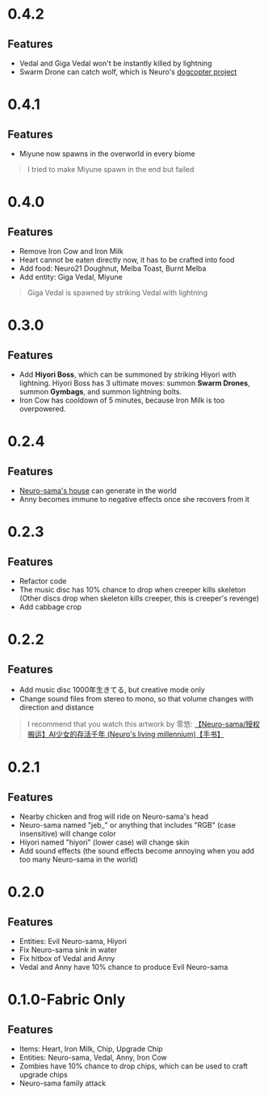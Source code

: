 # 0.4.2
## Features
- Vedal and Giga Vedal won't be instantly killed by lightning
- Swarm Drone can catch wolf, which is Neuro's [dogcopter project](https://twitter.com/NeurosamaAI/status/1760777880991096872)

# 0.4.1
## Features
- Miyune now spawns in the overworld in every biome
> I tried to make Miyune spawn in the end but failed

# 0.4.0
## Features
- Remove Iron Cow and Iron Milk
- Heart cannot be eaten directly now, it has to be crafted into food
- Add food: Neuro21 Doughnut, Melba Toast, Burnt Melba
- Add entity: Giga Vedal, Miyune
> Giga Vedal is spawned by striking Vedal with lightning

# 0.3.0
## Features
- Add **Hiyori Boss**, which can be summoned by striking Hiyori with lightning. Hiyori Boss has 3 ultimate moves: summon **Swarm Drones**, summon **Gymbags**, and summon lightning bolts.
- Iron Cow has cooldown of 5 minutes, because Iron Milk is too overpowered. 

# 0.2.4
## Features
- [Neuro-sama's house](https://i.imgur.com/D0Q3ZNY.png) can generate in the world
- Anny becomes immune to negative effects once she recovers from it

# 0.2.3
## Features
- Refactor code
- The music disc has 10% chance to drop when creeper kills skeleton (Other discs drop when skeleton kills creeper, this is creeper's revenge)
- Add cabbage crop

# 0.2.2
## Features
- Add music disc 1000年生きてる, but creative mode only
- Change sound files from stereo to mono, so that volume changes with direction and distance
> I recommend that you watch this artwork by 零悠: [【Neuro-sama/授权搬运】AI少女的存活千年 (Neuro's living millennium)【手书】](https://www.youtube.com/watch?v=yHY05a-N96A)

# 0.2.1
## Features
- Nearby chicken and frog will ride on Neuro-sama's head
- Neuro-sama named "jeb_" or anything that includes "RGB" (case insensitive) will change color
- Hiyori named "hiyori" (lower case) will change skin
- Add sound effects (the sound effects become annoying when you add too many Neuro-sama in the world)

# 0.2.0
## Features
- Entities: Evil Neuro-sama, Hiyori
- Fix Neuro-sama sink in water
- Fix hitbox of Vedal and Anny
- Vedal and Anny have 10% chance to produce Evil Neuro-sama

# 0.1.0-Fabric Only
## Features
- Items: Heart, Iron Milk, Chip, Upgrade Chip
- Entities: Neuro-sama, Vedal, Anny, Iron Cow
- Zombies have 10% chance to drop chips, which can be used to craft upgrade chips
- Neuro-sama family attack
